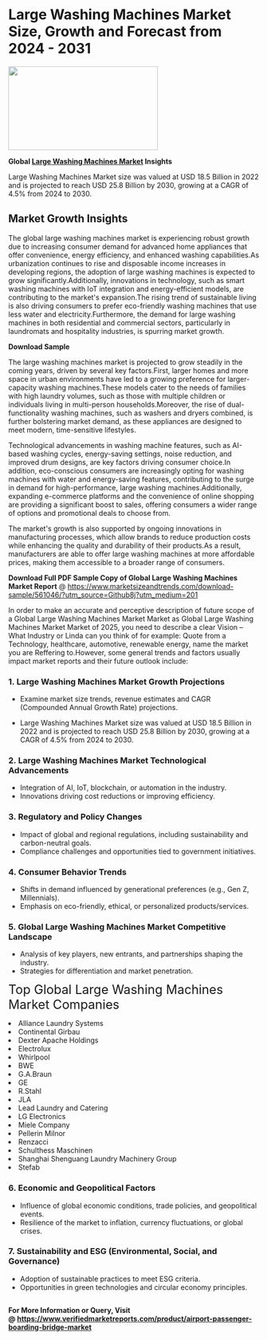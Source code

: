 <H1>Large Washing Machines Market Size, Growth and Forecast from 2024 - 2031</H1><img class="aligncenter size-medium wp-image-584254" src="https://thirdeyenews.in/wp-content/uploads/2024/09/Global-Market-Research-300x168.jpeg" alt="" width="300" height="168" /><p><strong>Global&nbsp;<a href="https://www.marketsizeandtrends.com/download-sample/561046/?utm_source=Github8j?utm_medium=201">Large Washing Machines Market</a> Insights</strong></p><p>Large Washing Machines Market size was valued at USD 18.5 Billion in 2022 and is projected to reach USD 25.8 Billion by 2030, growing at a CAGR of 4.5% from 2024 to 2030.</p><p><h2>Market Growth Insights</h2> <p>The global large washing machines market is experiencing robust growth due to increasing consumer demand for advanced home appliances that offer convenience, energy efficiency, and enhanced washing capabilities.As urbanization continues to rise and disposable income increases in developing regions, the adoption of large washing machines is expected to grow significantly.Additionally, innovations in technology, such as smart washing machines with IoT integration and energy-efficient models, are contributing to the market's expansion.The rising trend of sustainable living is also driving consumers to prefer eco-friendly washing machines that use less water and electricity.Furthermore, the demand for large washing machines in both residential and commercial sectors, particularly in laundromats and hospitality industries, is spurring market growth.</p> <p><strong>Download Sample</strong></p> <p>The large washing machines market is projected to grow steadily in the coming years, driven by several key factors.First, larger homes and more space in urban environments have led to a growing preference for larger-capacity washing machines.These models cater to the needs of families with high laundry volumes, such as those with multiple children or individuals living in multi-person households.Moreover, the rise of dual-functionality washing machines, such as washers and dryers combined, is further bolstering market demand, as these appliances are designed to meet modern, time-sensitive lifestyles.</p> <p>Technological advancements in washing machine features, such as AI-based washing cycles, energy-saving settings, noise reduction, and improved drum designs, are key factors driving consumer choice.In addition, eco-conscious consumers are increasingly opting for washing machines with water and energy-saving features, contributing to the surge in demand for high-performance, large washing machines.Additionally, expanding e-commerce platforms and the convenience of online shopping are providing a significant boost to sales, offering consumers a wider range of options and promotional deals to choose from.</p> <p>The market's growth is also supported by ongoing innovations in manufacturing processes, which allow brands to reduce production costs while enhancing the quality and durability of their products.As a result, manufacturers are able to offer large washing machines at more affordable prices, making them accessible to a broader range of consumers.</p> <p><span class=""><strong>Download Full PDF Sample Copy of Global Large Washing Machines Market Report</strong> @ <a href="https://www.marketsizeandtrends.com/download-sample/561046/?utm_source=Github8j?utm_medium=201" target="_blank">https://www.marketsizeandtrends.com/download-sample/561046/?utm_source=Github8j?utm_medium=201</a></span></p><p>In order to make an accurate and perceptive description of future scope of a Global&nbsp;Large Washing Machines Market Market as Global&nbsp;Large Washing Machines Market Market of 2025, you need to describe a clear Vision &ndash; What Industry or Linda can you think of for example: Quote from a Technology, healthcare, automotive, renewable energy, name the market you are Reffering to.However, some general trends and factors usually impact market reports and their future outlook include:</p><h3>1.&nbsp;<strong>Large Washing Machines Market Growth Projections</strong></h3><ul><li>Examine market size trends, revenue estimates and CAGR (Compounded Annual Growth Rate) projections.</li><li><p>Large Washing Machines Market size was valued at USD 18.5 Billion in 2022 and is projected to reach USD 25.8 Billion by 2030, growing at a CAGR of 4.5% from 2024 to 2030.</p></li></ul><h3>2.&nbsp;<strong>Large Washing Machines Market Technological Advancements</strong></h3><ul><li>Integration of AI, IoT, blockchain, or automation in the industry.</li><li>Innovations driving cost reductions or improving efficiency.</li></ul><h3>3.&nbsp;<strong>Regulatory and Policy Changes</strong></h3><ul><li>Impact of global and regional regulations, including sustainability and carbon-neutral goals.</li><li>Compliance challenges and opportunities tied to government initiatives.</li></ul><h3>4.&nbsp;<strong>Consumer Behavior Trends</strong></h3><ul><li>Shifts in demand influenced by generational preferences (e.g., Gen Z, Millennials).</li><li>Emphasis on eco-friendly, ethical, or personalized products/services.</li></ul><h3>5.&nbsp;<strong>Global Large Washing Machines Market Competitive Landscape</strong></h3><ul><li>Analysis of key players, new entrants, and partnerships shaping the industry.</li><li>Strategies for differentiation and market penetration.</li></ul><p data-pm-slice="1 1 []"><span style="color: inherit; font-family: inherit; font-size: 25px;">Top Global Large Washing Machines Market Companies</span></p><div class="" data-test-id=""><p><li>Alliance Laundry Systems</li><li> Continental Girbau</li><li> Dexter Apache Holdings</li><li> Electrolux</li><li> Whirlpool</li><li> BWE</li><li> G.A.Braun</li><li> GE</li><li> R.Stahl</li><li> JLA</li><li> Lead Laundry and Catering</li><li> LG Electronics</li><li> Miele Company</li><li> Pellerin Milnor</li><li> Renzacci</li><li> Schulthess Maschinen</li><li> Shanghai Shenguang Laundry Machinery Group</li><li> Stefab</li></p></div><h3>6.&nbsp;<strong>Economic and Geopolitical Factors</strong></h3><ul><li>Influence of global economic conditions, trade policies, and geopolitical events.</li><li>Resilience of the market to inflation, currency fluctuations, or global crises.</li></ul><h3>7.&nbsp;<strong>Sustainability and ESG (Environmental, Social, and Governance)</strong></h3><ul><li>Adoption of sustainable practices to meet ESG criteria.</li><li>Opportunities in green technologies and circular economy principles.</li></ul><h2><strong style="font-size: 14px;">For More Information or Query, Visit @&nbsp;</strong><a style="background-color: #ffffff; font-size: 14px;" href="https://www.marketsizeandtrends.com/report/large-washing-machines-market/" target="_blank">https://www.verifiedmarketreports.com/product/airport-passenger-boarding-bridge-market</a></h2>